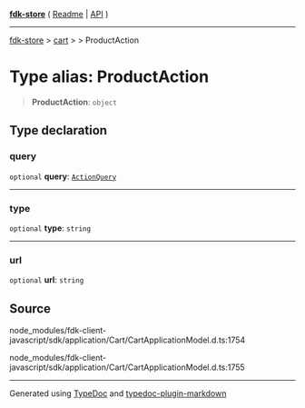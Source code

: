 [**fdk-store**](../../../README.md) ( [Readme](../../../README.md) \| [API](../../../API.md) )

---

[fdk-store](../../../API.md) > [cart](../../README.md) > [<internal>](../README.md) > ProductAction

# Type alias: ProductAction

> **ProductAction**: `object`

## Type declaration

### query

`optional` **query**: [`ActionQuery`](type-alias.ActionQuery.md)

---

### type

`optional` **type**: `string`

---

### url

`optional` **url**: `string`

## Source

node_modules/fdk-client-javascript/sdk/application/Cart/CartApplicationModel.d.ts:1754

node_modules/fdk-client-javascript/sdk/application/Cart/CartApplicationModel.d.ts:1755

---

Generated using [TypeDoc](https://typedoc.org/) and [typedoc-plugin-markdown](https://www.npmjs.com/package/typedoc-plugin-markdown)
